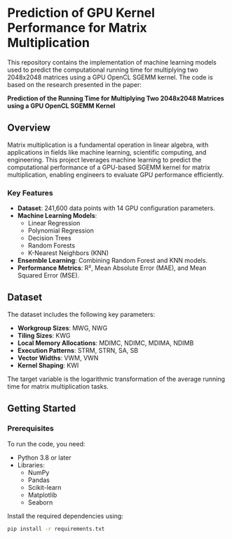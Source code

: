 # Prediction of GPU Kernel Performance for Matrix Multiplication

This repository contains the implementation of machine learning models used to predict the computational running time for multiplying two 2048x2048 matrices using a GPU OpenCL SGEMM kernel. The code is based on the research presented in the paper:

**Prediction of the Running Time for Multiplying Two 2048x2048 Matrices using a GPU OpenCL SGEMM Kernel**

## Overview

Matrix multiplication is a fundamental operation in linear algebra, with applications in fields like machine learning, scientific computing, and engineering. This project leverages machine learning to predict the computational performance of a GPU-based SGEMM kernel for matrix multiplication, enabling engineers to evaluate GPU performance efficiently.

### Key Features
- **Dataset**: 241,600 data points with 14 GPU configuration parameters.
- **Machine Learning Models**:
  - Linear Regression
  - Polynomial Regression
  - Decision Trees
  - Random Forests
  - K-Nearest Neighbors (KNN)
- **Ensemble Learning**: Combining Random Forest and KNN models.
- **Performance Metrics**: R², Mean Absolute Error (MAE), and Mean Squared Error (MSE).

## Dataset

The dataset includes the following key parameters:
- **Workgroup Sizes**: MWG, NWG
- **Tiling Sizes**: KWG
- **Local Memory Allocations**: MDIMC, NDIMC, MDIMA, NDIMB
- **Execution Patterns**: STRM, STRN, SA, SB
- **Vector Widths**: VWM, VWN
- **Kernel Shaping**: KWI

The target variable is the logarithmic transformation of the average running time for matrix multiplication tasks.

## Getting Started

### Prerequisites

To run the code, you need:
- Python 3.8 or later
- Libraries:
  - NumPy
  - Pandas
  - Scikit-learn
  - Matplotlib
  - Seaborn

Install the required dependencies using:
```bash
pip install -r requirements.txt
